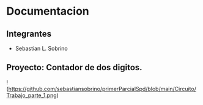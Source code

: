 # Documentacion

## Integrantes

* Sebastian L. Sobrino

## Proyecto: Contador de dos digitos.

! (https://github.com/sebastiansobrino/primerParcialSpd/blob/main/Circuito/Trabajo_parte_1.png)
